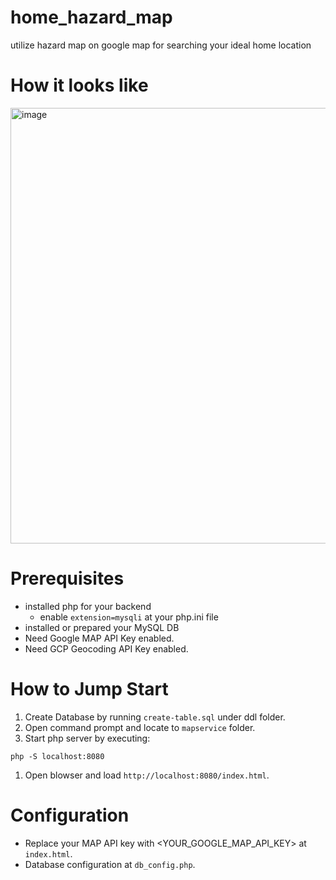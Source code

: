 # home_hazard_map
utilize hazard map on google map for searching your ideal home location

# How it looks like
<img width="697" alt="image" src="https://github.com/user-attachments/assets/969663f3-39c2-4ef1-92f0-29bab49f1072" />


# Prerequisites
- installed php for your backend
  - enable `extension=mysqli` at your php.ini file
- installed or prepared your MySQL DB
- Need Google MAP API Key enabled.
- Need GCP Geocoding API Key enabled.

# How to Jump Start
1. Create Database by running `create-table.sql` under ddl folder.
1. Open command prompt and locate to `mapservice` folder.
1. Start php server by executing:
```
php -S localhost:8080
```
1. Open blowser and load `http://localhost:8080/index.html`.

# Configuration
- Replace your MAP API key with <YOUR_GOOGLE_MAP_API_KEY> at `index.html`.
- Database configuration at `db_config.php`.
